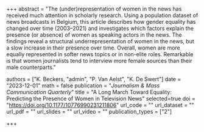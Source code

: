 +++
abstract = "The (under)representation of women in the news has received much attention in scholarly research. Using a population dataset of news broadcasts in Belgium, this article describes how gender equality has changed over time (2003–2021) and investigates which factors explain the presence (or absence) of women as speaking actors in the news. The findings reveal a structural underrepresentation of women in the news, but a slow increase in their presence over time. Overall, women are more equally represented in softer news topics or in non-elite roles. Remarkable is that women journalists tend to interview more female sources than their male counterparts."

authors = ["K. Beckers, "admin", "P. Van Aelst", "K. De Swert"]
date = "2023-12-01"
math = false
publication = "*Journalism & Mass Communication Quarterly*"
title = "A Long March Toward Equality: Predicting the Presence of Women in Television News"
selected=true
doi = "https://doi.org/10.1177/10776990231211806"
url_code = ""
url_dataset = ""
url_pdf = ""
url_slides = ""
url_video = ""
publication_types = ["2"]

+++
